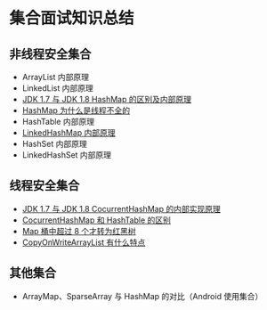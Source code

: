# 集合面试知识总结

## 非线程安全集合

- ArrayList 内部原理
- LinkedList 内部原理
- [JDK 1.7 与 JDK 1.8 HashMap 的区别及内部原理](https://mp.weixin.qq.com/s?__biz=MjM5NjQ5MTI5OA==&mid=504261609&idx=1&sn=cdc762fe7c9050e7e9a2554d8c3337a4&mpshare=1&scene=23&srcid=0217AGtnvS7RimagXJQkmTXc#rd)
- [HashMap 为什么是线程不全的](/集合/HashMap为什么是线程不安全的.md)
- HashTable 内部原理
- [LinkedHashMap 内部原理](https://blog.csdn.net/justloveyou_/article/details/71713781)
- HashSet 内部原理
- LinkedHashSet 内部原理

## 线程安全集合

- [JDK 1.7 与 JDK 1.8 CocurrentHashMap 的内部实现原理](/集合/ConcurrentHashMap在Java7和8有何不同.md)
- [CocurrentHashMap 和 HashTable 的区别](/集合/CocurrentHashMap和Hashtable的区别.md)
- [Map 桶中超过 8 个才转为红黑树](/集合/Map桶中超过8个才转为红黑树.md)
- [CopyOnWriteArrayList 有什么特点](/集合/CopyOnWriteArrayList有什么特点.md)

## 其他集合

- ArrayMap、SparseArray 与 HashMap 的对比（Android 使用集合）
